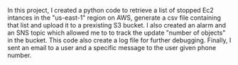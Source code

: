 In this project, I created a python code to retrieve a list of stopped Ec2 intances in the "us-east-1" region on AWS, generate a csv file containing that list and upload it to a prexisting S3 bucket. I also created an alarm and an SNS topic which allowed me to to track the update "number of objects" in the bucket. This code also create a log file for further debugging. Finally, I sent an email to a user and a specific message to the user given phone number.
